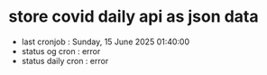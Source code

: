 # store covid daily api as json data

- last cronjob : Sunday, 15 June 2025 01:40:00
- status og cron : error
- status daily cron : error
      
      